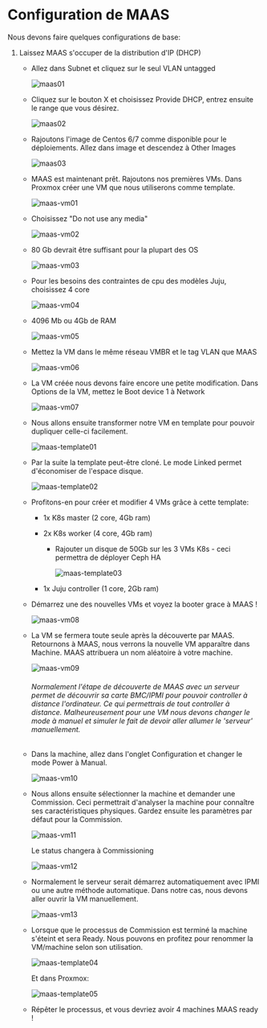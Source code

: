 # Configuration de MAAS



Nous devons faire quelques configurations de base:

1. Laissez MAAS s'occuper de la distribution d'IP (DHCP)

   - Allez dans Subnet et cliquez sur le seul VLAN untagged

     ![maas01](uploads/maas01.png)

   - Cliquez sur le bouton X et choisissez Provide DHCP, entrez ensuite le range que vous désirez.

     ![maas02](uploads/maas02.png)

   - Rajoutons l'image de Centos 6/7 comme disponible pour le déploiements. Allez dans image et descendez à Other Images

     ![maas03](uploads/maas03.png)

   - MAAS est maintenant prêt. Rajoutons nos premières VMs. Dans Proxmox créer une VM que nous utiliserons comme template.

     ![maas-vm01](uploads/maas-vm01.png)

   - Choisissez "Do not use any media"

     ![maas-vm02](uploads/maas-vm02.png)

   - 80 Gb devrait être suffisant pour la plupart des OS

     ![maas-vm03](uploads/maas-vm03.png)

   - Pour les besoins des contraintes de cpu des modèles Juju, choisissez 4 core

     ![maas-vm04](uploads/maas-vm04.png)

   - 4096 Mb ou 4Gb de RAM

     ![maas-vm05](uploads/maas-vm05.png)

   - Mettez la VM dans le même réseau VMBR et le tag VLAN que MAAS

     ![maas-vm06](uploads/maas-vm06.png)

   - La VM créée nous devons faire encore une petite modification. Dans Options de la VM, mettez le Boot device 1 à Network

     ![maas-vm07](uploads/maas-vm07.png)

   - Nous allons ensuite transformer notre VM en template pour pouvoir dupliquer celle-ci facilement.

     ![maas-template01](uploads/maas-template01.png)

   - Par la suite la template peut-être cloné. Le mode Linked permet d'économiser de l'espace disque.

     ![maas-template02](uploads/maas-template02.png)

   - Profitons-en pour créer et modifier 4 VMs grâce à cette template:

     - 1x K8s master (2 core, 4Gb ram)

     - 2x K8s worker (4 core, 4Gb ram)

       - Rajouter un disque de 50Gb sur les 3 VMs K8s - ceci permettra de déployer Ceph HA

         ![maas-template03](uploads/maas-template03.png)

     - 1x Juju controller (1 core, 2Gb ram)

   - Démarrez une des nouvelles VMs et voyez la booter grace à MAAS !

     ![maas-vm08](uploads/maas-vm08.png)

   - La VM se fermera toute seule après la découverte par MAAS. Retournons à MAAS, nous verrons la nouvelle VM apparaître dans Machine. MAAS attribuera un nom aléatoire à votre machine.

     ![maas-vm09](uploads/maas-vm09.png)

     

     ###### Normalement l'étape de découverte de MAAS avec un serveur permet de découvrir sa carte BMC/IPMI pour pouvoir controller à distance l'ordinateur. Ce qui permettrais de tout controller à distance. Malheureusement pour une VM nous devons changer le mode à manuel et simuler le fait de devoir aller allumer le 'serveur' manuellement.

   - Dans la machine, allez dans l'onglet Configuration et changer le mode Power à Manual.

     ![maas-vm10](uploads/maas-vm10.png)

   - Nous allons ensuite sélectionner la machine et demander une Commission. Ceci permettrait d'analyser la machine pour connaître ses caractéristiques physiques. Gardez ensuite les paramètres par défaut pour la Commission.

     ![maas-vm11](uploads/maas-vm11.png)

     Le status changera à Commissioning

     ![maas-vm12](uploads/maas-vm12.png)

   - Normalement le serveur serait démarrez automatiquement avec IPMI ou une autre méthode automatique. Dans notre cas, nous devons aller ouvrir la VM manuellement.

     ![maas-vm13](uploads/maas-vm13.png)

   - Lorsque que le processus de Commission est terminé la machine s'éteint et sera Ready. Nous pouvons en profitez pour renommer la VM/machine selon son utilisation.

     ![maas-template04](uploads/maas-template04.png)

     Et dans Proxmox:

     ![maas-template05](uploads/maas-template05.png)

   - Répêter le processus, et vous devriez avoir 4 machines MAAS ready !